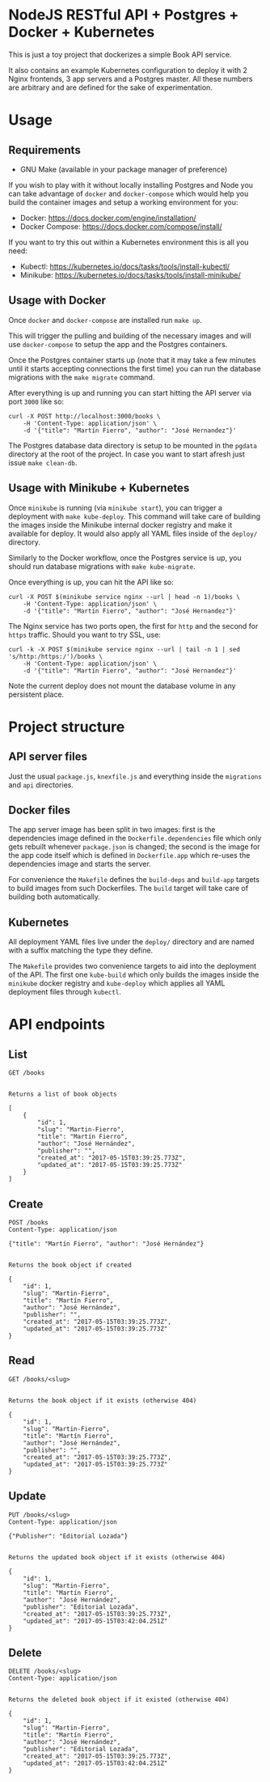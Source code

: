 # NodeJS RESTful API + Postgres + Docker + Kubernetes

This is just a toy project that dockerizes a simple Book API service.

It also contains an example Kubernetes configuration to deploy it with
2 Nginx frontends, 3 app servers and a Postgres master. All these
numbers are arbitrary and are defined for the sake of experimentation.

# Usage

## Requirements

- GNU Make (available in your package manager of preference)

If you wish to play with it without locally installing Postgres and
Node you can take advantage of `docker` and `docker-compose` which
would help you build the container images and setup a working
environment for you:

- Docker: https://docs.docker.com/engine/installation/
- Docker Compose: https://docs.docker.com/compose/install/

If you want to try this out within a Kubernetes environment this is
all you need:

- Kubectl: https://kubernetes.io/docs/tasks/tools/install-kubectl/
- Minikube: https://kubernetes.io/docs/tasks/tools/install-minikube/

## Usage with Docker

Once `docker` and `docker-compose` are installed run `make up`.

This will trigger the pulling and building of the necessary images and
will use `docker-compose` to setup the app and the Postgres
containers.

Once the Postgres container starts up (note that it may take a few
minutes until it starts accepting connections the first time) you can
run the database migrations with the `make migrate` command.

After everything is up and running you can start hitting the API
server via port `3000` like so:

    curl -X POST http://localhost:3000/books \
        -H 'Content-Type: application/json' \
        -d '{"title": "Martín Fierro", "author": "José Hernandez"}'

The Postgres database data directory is setup to be mounted in the
`pgdata` directory at the root of the project. In case you want to
start afresh just issue `make clean-db`.

## Usage with Minikube + Kubernetes

Once `minikube` is running (via `minikube start`), you can trigger a
deployment with `make kube-deploy`. This command will take care of
building the images inside the Minikube internal docker registry and
make it available for deploy. It would also apply all YAML files
inside of the `deploy/` directory.

Similarly to the Docker workflow, once the Postgres service is up, you
should run database migrations with `make kube-migrate`.

Once everything is up, you can hit the API like so:

    curl -X POST $(minikube service nginx --url | head -n 1)/books \
        -H 'Content-Type: application/json' \
        -d '{"title": "Martín Fierro", "author": "José Hernandez"}'

The Nginx service has two ports open, the first for `http` and the
second for `https` traffic. Should you want to try SSL, use:

    curl -k -X POST $(minikube service nginx --url | tail -n 1 | sed 's/http:/https:/')/books \
        -H 'Content-Type: application/json' \
        -d '{"title": "Martín Fierro", "author": "José Hernandez"}'

Note the current deploy does not mount the database volume in any
persistent place.

# Project structure

## API server files

Just the usual `package.js`, `knexfile.js` and everything inside the
`migrations` and `api` directories.

## Docker files

The app server image has been split in two images: first is the
dependencies image defined in the `Dockerfile.dependencies` file which
only gets rebuilt whenever `package.json` is changed; the second is
the image for the app code itself which is defined in `Dockerfile.app`
which re-uses the dependencies image and starts the server.

For convenience the `Makefile` defines the `build-deps` and
`build-app` targets to build images from such Dockerfiles. The `build`
target will take care of building both automatically.

## Kubernetes

All deployment YAML files live under the `deploy/` directory and are
named with a suffix matching the type they define.

The `Makefile` provides two convenience targets to aid into the
deployment of the API. The first one `kube-build` which only builds
the images inside the `minikube` docker registry and `kube-deploy`
which applies all YAML deployment files through `kubectl`.

# API endpoints

## List

    GET /books


    Returns a list of book objects

    [
        {
            "id": 1,
            "slug": "Martin-Fierro",
            "title": "Martín Fierro",
            "author": "José Hernández",
            "publisher": "",
            "created_at": "2017-05-15T03:39:25.773Z",
            "updated_at": "2017-05-15T03:39:25.773Z"
        }
    ]

## Create

    POST /books
    Content-Type: application/json

    {"title": "Martín Fierro", "author": "José Hernández"}


    Returns the book object if created

    {
        "id": 1,
        "slug": "Martin-Fierro",
        "title": "Martín Fierro",
        "author": "José Hernández",
        "publisher": "",
        "created_at": "2017-05-15T03:39:25.773Z",
        "updated_at": "2017-05-15T03:39:25.773Z"
    }

## Read

    GET /books/<slug>


    Returns the book object if it exists (otherwise 404)

    {
        "id": 1,
        "slug": "Martin-Fierro",
        "title": "Martín Fierro",
        "author": "José Hernández",
        "publisher": "",
        "created_at": "2017-05-15T03:39:25.773Z",
        "updated_at": "2017-05-15T03:39:25.773Z"
    }

##  Update

    PUT /books/<slug>
    Content-Type: application/json

    {"Publisher": "Editorial Lozada"}


    Returns the updated book object if it exists (otherwise 404)

    {
        "id": 1,
        "slug": "Martin-Fierro",
        "title": "Martín Fierro",
        "author": "José Hernández",
        "publisher": "Editorial Lozada",
        "created_at": "2017-05-15T03:39:25.773Z",
        "updated_at": "2017-05-15T03:42:04.251Z"
    }

## Delete

    DELETE /books/<slug>
    Content-Type: application/json


    Returns the deleted book object if it existed (otherwise 404)

    {
        "id": 1,
        "slug": "Martin-Fierro",
        "title": "Martín Fierro",
        "author": "José Hernández",
        "publisher": "Editorial Lozada",
        "created_at": "2017-05-15T03:39:25.773Z",
        "updated_at": "2017-05-15T03:42:04.251Z"
    }
